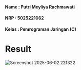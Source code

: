#### Name : Putri Meyliya Rachmawati
#### NRP : 5025221062
#### Kelas : Pemrograman Jaringan (C)

# Result
![Screenshot 2025-06-02 221322](https://github.com/user-attachments/assets/d2625443-40ad-47b3-95b7-abfde7f13ba0)

